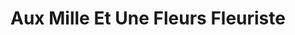 ---
title: "Aux Mille Et Une Fleurs Fleuriste"
url: /coaticook/aux-mille-et-une-fleurs-fleuriste/
shop: Blumen
---